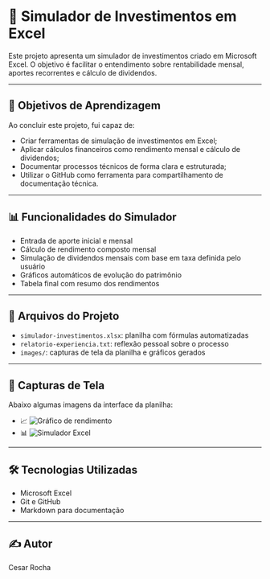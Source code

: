# 💸 Simulador de Investimentos em Excel

Este projeto apresenta um simulador de investimentos criado em Microsoft Excel. O objetivo é facilitar o entendimento sobre rentabilidade mensal, aportes recorrentes e cálculo de dividendos.

---

## 🎯 Objetivos de Aprendizagem

Ao concluir este projeto, fui capaz de:

- Criar ferramentas de simulação de investimentos em Excel;
- Aplicar cálculos financeiros como rendimento mensal e cálculo de dividendos;
- Documentar processos técnicos de forma clara e estruturada;
- Utilizar o GitHub como ferramenta para compartilhamento de documentação técnica.

---

## 📊 Funcionalidades do Simulador

- Entrada de aporte inicial e mensal
- Cálculo de rendimento composto mensal
- Simulação de dividendos mensais com base em taxa definida pelo usuário
- Gráficos automáticos de evolução do patrimônio
- Tabela final com resumo dos rendimentos

---

## 📎 Arquivos do Projeto

- `simulador-investimentos.xlsx`: planilha com fórmulas automatizadas
- `relatorio-experiencia.txt`: reflexão pessoal sobre o processo
- `images/`: capturas de tela da planilha e gráficos gerados

---

## 📸 Capturas de Tela

Abaixo algumas imagens da interface da planilha:

- 📈 ![Gráfico de rendimento](./images/grafico-rendimento.png)
- 📊 ![Simulador Excel](./images/tela-simulador.png)

---

## 🛠️ Tecnologias Utilizadas

- Microsoft Excel
- Git e GitHub
- Markdown para documentação

---

## ✍️ Autor

Cesar Rocha
